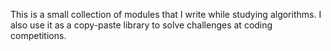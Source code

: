 This is a small collection of modules that I write while studying algorithms. I also use it as a copy-paste library to solve challenges at coding competitions.